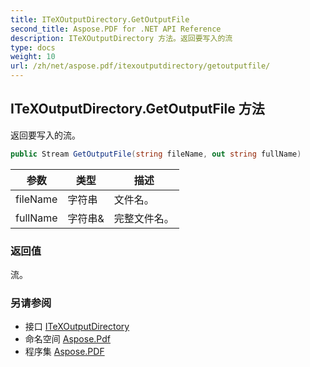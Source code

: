 ```yaml
---
title: ITeXOutputDirectory.GetOutputFile
second_title: Aspose.PDF for .NET API Reference
description: ITeXOutputDirectory 方法。返回要写入的流
type: docs
weight: 10
url: /zh/net/aspose.pdf/itexoutputdirectory/getoutputfile/
---
```

## ITeXOutputDirectory.GetOutputFile 方法

返回要写入的流。

```csharp
public Stream GetOutputFile(string fileName, out string fullName)
```

| 参数 | 类型 | 描述 |
| --- | --- | --- |
| fileName | 字符串 | 文件名。 |
| fullName | 字符串& | 完整文件名。 |

### 返回值

流。

### 另请参阅

* 接口 [ITeXOutputDirectory](../)
* 命名空间 [Aspose.Pdf](../../../aspose.pdf/)
* 程序集 [Aspose.PDF](../../../)